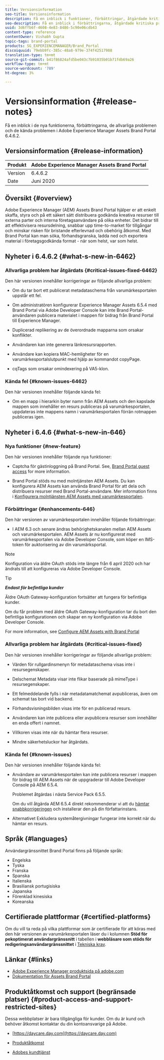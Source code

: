 ```yaml
---
title: Versionsinformation
seo-title: Versionsinformation
description: Få en inblick i funktioner, förbättringar, åtgärdade kritiska problem och kända problem i Adobe Experience Manager Assets Brand Portal 6.4.6.2.
seo-description: Få en inblick i förbättringarna, åtgärdade kritiska problem och kända fel i Adobe Experience Manager Assets Brand Portal 6.4.6.2.
uuid: 3d6ffb6f-4608-4e83-8486-5c90e06cdb43
content-type: reference
contentOwner: Vishabh Gupta
topic-tags: brand-portal
products: SG_EXPERIENCEMANAGER/Brand_Portal
discoiquuid: 79ebb9fc-385c-48a8-979e-374f42517988
translation-type: tm+mt
source-git-commit: b41f86824afd5be043c7b91035b01b71fdb69a26
workflow-type: tm+mt
source-wordcount: '789'
ht-degree: 3%

---
```



# Versionsinformation {#release-notes}

Få en inblick i de nya funktionerna, förbättringarna, de allvarliga problemen och de kända problemen i Adobe Experience Manager Assets Brand Portal 6.4.6.2.

## Versionsinformation {#release-information}

| Produkt | Adobe Experience Manager Assets Brand Portal |
|---|---|
| Version | 6.4.6.2 |
| Date | Juni 2020 |

## Översikt {#overview}

Adobe Experience Manager (AEM) Assets Brand Portal hjälper er att enkelt skaffa, styra och på ett säkert sätt distribuera godkända kreativa resurser till externa parter och interna företagsanvändare på olika enheter. Det bidrar till att effektivisera resursdelning, snabbar upp time-to-market för tillgångar och minskar risken för bristande efterlevnad och obehörig åtkomst. Med Brand Portal kan man söka, förhandsgranska, ladda ned och exportera material i företagsgodkända format - när som helst, var som helst.

## Nyheter i 6.4.6.2 {#what-s-new-in-6462}

### Allvarliga problem har åtgärdats {#critical-issues-fixed-6462}

Den här versionen innehåller korrigeringar av följande allvarliga problem:

* Om du tar bort ett publicerat metadataschema från varumärkesportalen uppstår ett fel.

* Om administratören konfigurerar Experience Manager Assets 6.5.4 med Brand Portal via Adobe Developer Console kan inte Brand Portal-användaren publicera materialet i mappen för bidrag från Brand Portal till Experience Manager.

* Duplicerad replikering av de överordnade mapparna som orsakar konflikter.

* Användaren kan inte generera länkresursrapporten.

* Användare kan kopiera MAC-hemligheter för en varumärkesportalslutpunkt med hjälp av kommandot copyPage.

* cqTags som orsakar omindexering på VA5-klon.


### Kända fel {#known-issues-6462}

Den här versionen innehåller följande kända fel:

* Om en mapp i hierarkin byter namn från AEM Assets och den kapslade mappen som innehåller en resurs publiceras på varumärkesportalen, uppdateras inte mappens namn i varumärkesportalen förrän rotmappen publiceras igen.


## Nyheter i 6.4.6 {#what-s-new-in-646}

### Nya funktioner {#new-feature}

Den här versionen innehåller följande nya funktioner:

* Captcha för gästinloggning på Brand Portal. See, [Brand Portal guest access](../using/guest-access.md) for more information.

* Brand Portal stöds nu med molntjänsten AEM Assets. Du kan konfigurera AEM Assets kan använda Brand Portal för att dela och distribuera resurser med Brand Portal-användare.
Mer information finns i [Konfigurera molntjänsten AEM Assets med varumärkesportalen](https://docs.adobe.com/content/help/en/experience-manager-cloud-service/assets/brand-portal/configure-aem-assets-with-brand-portal.html).

### Förbättringar {#enhancements-646}

Den här versionen av varumärkesportalen innehåller följande förbättringar:

* I AEM 6.3 och senare ändras behörighetskanalen mellan AEM Assets och varumärkesportalen. AEM Assets är nu konfigurerat med varumärkesportalen via Adobe Developer Console, som köper en IMS-token för auktorisering av din varumärksportal.

>[!NOTE]
>
>Konfiguration via äldre OAuth stöds inte längre från 6 april 2020 och har ändrats till att konfigureras via Adobe Developer Console.

>[!TIP]
>
>***Endast för befintliga kunder***
>
>Äldre OAuth Gateway-konfiguration fortsätter att fungera för befintliga kunder.
>
>Om du får problem med äldre OAuth Gateway-konfiguration tar du bort den befintliga konfigurationen och skapar en ny konfiguration via Adobe Developer Console.

For more information, see [Configure AEM Assets with Brand Portal](configure-aem-assets-with-brand-portal.md)

### Allvarliga problem har åtgärdats {#critical-issues-fixed}

Den här versionen innehåller korrigeringar av följande allvarliga problem:

* Värden för rullgardinsmenyn för metadataschema visas inte i resursegenskaper.

* Delschemat Metadata visar inte flikar baserade på mimeType i resursegenskaper.

* Ett felmeddelande fylls i när metadatamatchemat avpubliceras, även om schemat tas bort vid backend.

* Förhandsvisningsbilden visas inte för en publicerad resurs.

* Användaren kan inte publicera eller avpublicera resurser som innehåller en enda offert i namnet.

* Villkoren visas inte när du hämtar flera resurser.

* Mindre säkerhetsluckor har åtgärdats.

### Kända fel {#known-issues}

Den här versionen innehåller följande kända fel:

* Användare av varumärkesportalen kan inte publicera resurser i mappen för bidrag till AEM Assets när de uppgraderar till Adobe Developer Console på AEM 6.5.4.

   Problemet åtgärdas i nästa Service Pack 6.5.5.

   Om du vill åtgärda AEM 6.5.4 direkt rekommenderar vi att du [hämtar snabbkorrigeringen](https://www.adobeaemcloud.com/content/marketplace/marketplaceProxy.html?packagePath=/content/companies/public/adobe/packages/cq650/hotfix/cq-6.5.0-hotfix-33041) och installerar den på din författarinstans.

* Alternativet Exkludera systemåtergivningar fungerar inte korrekt när du hämtar en resurs.


## Språk {#languages}

Användargränssnittet Brand Portal finns på följande språk:

* Engelska
* Tyska
* Franska
* Spanska
* Italienska
* Brasiliansk portugisiska
* Japanska
* Förenklad kinesiska
* Koreanska

## Certifierade plattformar {#certified-platforms}

Om du vill ta reda på vilka plattformar som är certifierade för att köras med den här versionen av varumärkesportalen läser du i kolumnen **Stöd för pekoptimerat användargränssnitt** i tabellen i **webbläsare som stöds för redigeringsanvändargränssnittet** i [Tekniska krav](https://helpx.adobe.com/experience-manager/6-4/sites/deploying/using/technical-requirements.html).

## Länkar {#links}

* [Adobe Experience Manager produktsida på adobe.com](http://www.adobe.com/in/marketing-cloud/experience-manager.html)
* [Dokumentation för Assets Brand Portal](https://helpx.adobe.com/se/experience-manager/brand-portal/user-guide.html)

## Produktåtkomst och support (begränsade platser) {#product-access-and-support-restricted-sites}

Dessa webbplatser är bara tillgängliga för kunder. Om du är kund och behöver åtkomst kontaktar du din kontoansvarige på Adobe.

* [https://daycare.day.com](https://daycare.day.com)

* [Produktåtkomst](https://login.marketing.adobe.com)

* [Adobes kundtjänst](https://helpx.adobe.com/contact.html)
